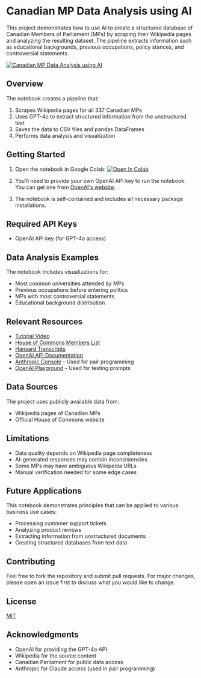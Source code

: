 # Canadian MP Data Analysis using AI

This project demonstrates how to use AI to create a structured database of Canadian Members of Parliament (MPs) by scraping their Wikipedia pages and analyzing the resulting dataset. The pipeline extracts information such as educational backgrounds, previous occupations, policy stances, and controversial statements.

[![Canadian MP Data Analysis using AI](https://img.youtube.com/vi/VIDEO_ID/0.jpg)](https://www.youtube.com/watch?v=VIDEO_ID)

## Overview

The notebook creates a pipeline that:
1. Scrapes Wikipedia pages for all 337 Canadian MPs
2. Uses GPT-4o to extract structured information from the unstructured text
3. Saves the data to CSV files and pandas DataFrames
4. Performs data analysis and visualization

## Getting Started

1. Open the notebook in Google Colab: [![Open In Colab](https://colab.research.google.com/assets/colab-badge.svg)](https://colab.research.google.com/github/YOUR_USERNAME/REPO_NAME/blob/main/NOTEBOOK_NAME.ipynb)

2. You'll need to provide your own OpenAI API key to run the notebook. You can get one from [OpenAI's website](https://platform.openai.com/).

3. The notebook is self-contained and includes all necessary package installations.

## Required API Keys

- OpenAI API key (for GPT-4o access)

## Data Analysis Examples

The notebook includes visualizations for:
- Most common universities attended by MPs
- Previous occupations before entering politics
- MPs with most controversial statements
- Educational background distribution

## Relevant Resources

- [Tutorial Video](https://www.youtube.com/watch?v=VIDEO_ID)
- [House of Commons Members List](https://www.ourcommons.ca/members/en/search)
- [Hansard Transcripts](https://www.ourcommons.ca/DocumentViewer/en/house/latest/hansard)
- [OpenAI API Documentation](https://platform.openai.com/docs/api-reference)
- [Anthropic Console](https://console.anthropic.com/) - Used for pair programming
- [OpenAI Playground](https://platform.openai.com/playground) - Used for testing prompts

## Data Sources

The project uses publicly available data from:
- Wikipedia pages of Canadian MPs
- Official House of Commons website

## Limitations

- Data quality depends on Wikipedia page completeness
- AI-generated responses may contain inconsistencies
- Some MPs may have ambiguous Wikipedia URLs
- Manual verification needed for some edge cases

## Future Applications

This notebook demonstrates principles that can be applied to various business use cases:
- Processing customer support tickets
- Analyzing product reviews
- Extracting information from unstructured documents
- Creating structured databases from text data

## Contributing

Feel free to fork the repository and submit pull requests. For major changes, please open an issue first to discuss what you would like to change.

## License

[MIT](https://choosealicense.com/licenses/mit/)

## Acknowledgments

- OpenAI for providing the GPT-4o API
- Wikipedia for the source content
- Canadian Parliament for public data access
- Anthropic for Claude access (used in pair programming)

